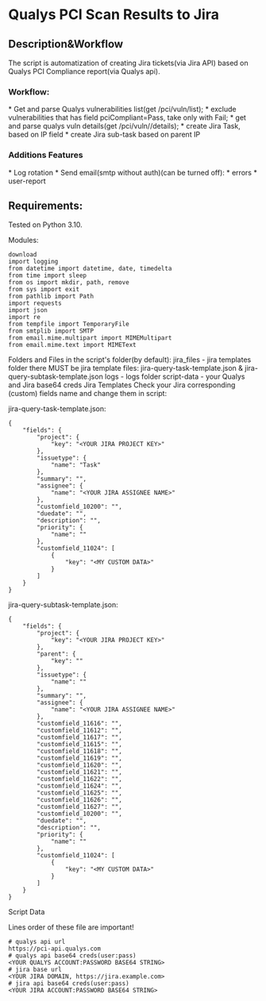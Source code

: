 <h1>Qualys PCI Scan Results to Jira</h1>

<h2>Description&Workflow</h2>

The script is automatization of creating Jira tickets(via Jira API) based on Qualys PCI Compliance report(via Qualys api).

<h3>Workflow:</h3>
* Get and parse Qualys vulnerabilities list(get /pci/vuln/list);
  * exclude vulnerabilities that has field pciCompliant=Pass, take only with Fail;
* get and parse qualys vuln details(get /pci/vuln/<vuln_id>/details);
* create Jira Task, based on IP field
  * create Jira sub-task based on parent IP

<h3>Additions Features</h3>
* Log rotation
* Send email(smtp without auth)(can be turned off):
  * errors
  * user-report

<h2>Requirements:</h2>

Tested on Python 3.10.

Modules:
```
download
import logging
from datetime import datetime, date, timedelta
from time import sleep
from os import mkdir, path, remove
from sys import exit
from pathlib import Path
import requests
import json
import re
from tempfile import TemporaryFile
from smtplib import SMTP
from email.mime.multipart import MIMEMultipart
from email.mime.text import MIMEText
```

Folders and Files in the script's folder(by default):
jira_files - jira templates folder
there MUST be jira template files: jira-query-task-template.json & jira-query-subtask-template.json
logs - logs folder
script-data - your Qualys and Jira base64 creds
Jira Templates
Check your Jira corresponding (custom) fields name and change them in script:

jira-query-task-template.json:
```
{
    "fields": {
        "project": {
            "key": "<YOUR JIRA PROJECT KEY>"
        },
        "issuetype": {
            "name": "Task"
        },
        "summary": "",
        "assignee": {
            "name": "<YOUR JIRA ASSIGNEE NAME>"
        },
        "customfield_10200": "",
        "duedate": "",
        "description": "",
        "priority": {
            "name": ""
        },
        "customfield_11024": [
            {
                "key": "<MY CUSTOM DATA>"
            }
        ]
    }
}
```

jira-query-subtask-template.json:
```
{
    "fields": {
        "project": {
            "key": "<YOUR JIRA PROJECT KEY>"
        },
		"parent": {
            "key": ""
        },
        "issuetype": {
            "name": ""
        },
        "summary": "",
        "assignee": {
            "name": "<YOUR JIRA ASSIGNEE NAME>"
        },
		"customfield_11616": "",
		"customfield_11612": "",
		"customfield_11617": "",
		"customfield_11615": "",
		"customfield_11618": "",
		"customfield_11619": "",
		"customfield_11620": "",
		"customfield_11621": "",
		"customfield_11622": "",
		"customfield_11624": "",
		"customfield_11625": "",
		"customfield_11626": "",
		"customfield_11627": "",
        "customfield_10200": "",
        "duedate": "",
        "description": "",
        "priority": {
            "name": ""
        },
        "customfield_11024": [
            {
                "key": "<MY CUSTOM DATA>"
            }
        ]
    }
}
```

Script Data

Lines order of these file are important!
```
# qualys api url
https://pci-api.qualys.com
# qualys api base64 creds(user:pass)
<YOUR QUALYS ACCOUNT:PASSWORD BASE64 STRING>
# jira base url
<YOUR JIRA DOMAIN, https://jira.example.com>
# jira api base64 creds(user:pass)
<YOUR JIRA ACCOUNT:PASSWORD BASE64 STRING>
```
